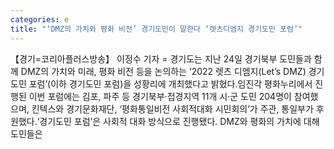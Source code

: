 ```yaml
---
categories: e
title: "‘DMZ의 가치와 평화 비전’ 경기도민이 말한다 ‘렛츠디엠지 경기도민 포럼’"
---
```

【경기=코리아플러스방송】 이정수 기자 = 경기도는 지난 24일 경기북부 도민들과 함께 DMZ의 가치와 미래, 평화 비전 등을 논의하는 ‘2022 렛츠 디엠지(Let’s DMZ) 경기도민 포럼’(이하 경기도민 포럼)을 성황리에 개최했다고 밝혔다.임진각 평화누리에서 진행된 이번 포럼에는 김포, 파주 등 경기북부·접경지역 11개 시·군 도민 204명이 참여했으며, 킨텍스와 경기문화재단, ‘평화통일비전 사회적대화 시민회의’가 주관, 통일부가 후원했다.‘경기도민 포럼’은 사회적 대화 방식으로 진행됐다. DMZ와 평화의 가치에 대해 도민들은